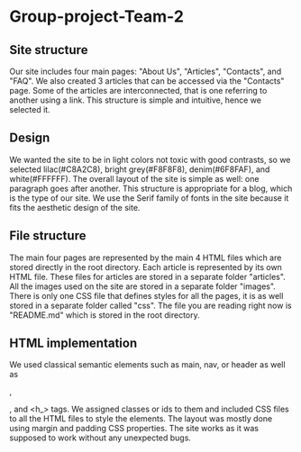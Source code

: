 # Group-project-Team-2

## Site structure

Our site includes four main pages: "About Us", "Articles", "Contacts", and "FAQ". We also created 3 articles that can be accessed via the "Contacts" page. Some of the articles are interconnected, that is one referring to another using a link. This structure is simple and intuitive, hence we selected it.

## Design

We wanted the site to be in light colors not toxic with good contrasts, so we selected lilac(#C8A2C8), bright grey(#F8F8F8), denim(#6F8FAF), and white(#FFFFFF). The overall layout of the site is simple as well: one paragraph goes after another. This structure is appropriate for a blog, which is the type of our site. We use the Serif family of fonts in the site because it fits the aesthetic design of the site.

## File structure

The main four pages are represented by the main 4 HTML files which are stored directly in the root directory. Each article is represented by its own HTML file. These files for articles are stored in a separate folder "articles". All the images used on the site are stored in a separate folder "images". There is only one CSS file that defines styles for all the pages, it is as well stored in a separate folder called "css". The file you are reading right now is "README.md" which is stored in the root directory.

## HTML implementation

We used classical semantic elements such as main, nav, or header as well as <div>, <p>, and <h_> tags. We assigned classes or ids to them and included CSS files to all the HTML files to style the elements. The layout was mostly done using margin and padding CSS properties. The site works as it was supposed to work without any unexpected bugs.
